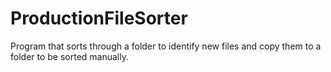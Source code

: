 # ProductionFileSorter
Program that sorts through a folder to identify new files and copy them to a folder to be sorted manually.
